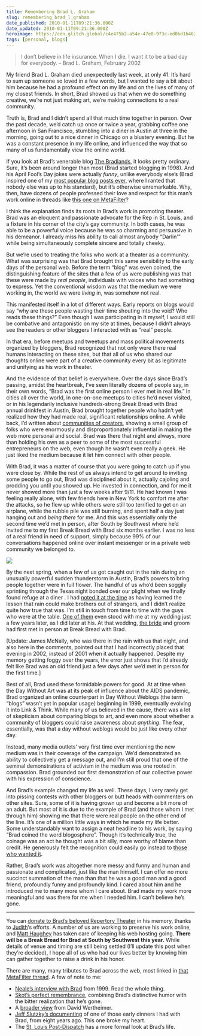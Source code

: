 ```yaml
---
title: Remembering Brad L. Graham
slug: remembering_brad_l_graham
date_published: 2010-01-11T09:21:36.000Z
date_updated: 2010-01-11T09:21:36.000Z
heroimage: https://cdn.glitch.global/c4e475b2-a54e-47e0-973c-ed0bd1b46262/4201-BatmanilandRobrad.jpg?v=1670808812062
tags: [personal, blogs]
---
```


> I don’t believe in life insurance. When I die, I want it to be a bad day for everybody. – Brad L. Graham, February 2002

My friend Brad L. Graham died unexpectedly last week, at only 41. It’s hard to sum up someone so loved in a few words, but I wanted to say a bit about him because he had a profound effect on my life and on the lives of many of my closest friends. In short, Brad showed us that when we do something creative, we’re not just making art, we’re making connections to a real community.

Truth is, Brad and I didn’t spend all that much time together in person. Over the past decade, we’d catch up once or twice a year, grabbing coffee one afternoon in San Francisco, stumbling into a diner in Austin at three in the morning, going out to a nice dinner in Chicago on a blustery evening. But he was a constant presence in my life online, and influenced the way that so many of us fundamentally view the online world.

If you look at Brad’s venerable blog [The Bradlands](http://bradlands.com/), it looks pretty ordinary. Sure, it’s been around longer than most (Brad started blogging in 1998). And his April Fool’s Day jokes were actually *funny*, unlike everybody else’s (Brad inspired one of my [most popular blog posts ever](/2006/03/your_april_fool), where I ranted that nobody else was up to his standard), but it’s otherwise unremarkable. Why, then, have dozens of people professed their love and respect for this man’s work online in threads like [this one on MetaFilter](http://metatalk.metafilter.com/18657/Remembering-our-friend-Brad)?

I think the explanation finds its roots in Brad’s work in promoting theater. Brad was an eloquent and passionate advocate for the Rep in St. Louis, and a fixture in his corner of the city’s gay community. In both cases, he was able to be a powerful voice because he was so charming and persuasive in his demeanor. I already miss his ability to call almost anybody “Darlin'” while being simultaneously complete sincere and totally cheeky.

But we’re used to treating the folks who work at a theater as a community. What was surprising was that Brad brought this same sensibility to the early days of the personal web. Before the term “blog” was even coined, the distinguishing feature of the sites that a few of us were publishing was that these were made by *real people*, individuals with voices who had something to express. Yet the conventional wisdom was that the medium we were working in, the world we were *living* in, was somehow not real.

This manifested itself in a lot of different ways. Early reports on blogs would say “why are these people wasting their time shouting into the void? Who reads these things?” Even though I was participating in it myself, I would still be combative and antagonistic on my site at times, because I didn’t always see the readers or other bloggers I interacted with as “real” people.

In that era, before meetups and tweetups and mass political movements organized by bloggers, Brad recognized that not only were there real humans interacting on these sites, but that all of us who shared our thoughts online were part of a creative community every bit as legitimate and unifying as his work in theater.

And the evidence of that belief is everywhere. Over the days since Brad’s passing, amidst the heartbreak, I’ve seen literally dozens of people say, in their own words, “Brad was the first online person I ever met in real life.” In cities all over the world, in one-on-one meetups to cities he’d never visited, or in his legendarily inclusive hundreds-strong Break Bread with Brad annual drinkfest in Austin, Brad brought together people who hadn’t yet realized how they had made real, significant relationships online. A while back, I’d written about [communities of creators](/2009/10/communities_of_creators), showing a small group of folks who were enormously and disproportionately influential in making the web more personal and social. Brad was there that night and always, more than holding his own as a peer to some of the most successful entrepreneurs on the web, even though he wasn’t even really a geek. He just liked the medium because it let him connect with other people.

With Brad, it was a matter of course that you were going to catch up if you were close by. While the rest of us always intend to get around to inviting some people to go out, Brad was disciplined about it, actually cajoling and prodding you until you showed up. He invested in connection, and for me it never showed more than just a few weeks after 9/11. He had known I was feeling really alone, with few friends here in New York to comfort me after the attacks, so he flew up while others were still too terrified to get on an airplane, while the rubble pile was still burning, and spent half a day just hanging out and *being there* for me. And this was essentially only the second time we’d met in person, after South by Southwest where he’d invited me to my first Break Bread with Brad six months earlier. I was no less of a real friend in need of support, simply because 99% of our conversations happened online over instant messenger or in a private web community we belonged to.

[![](http://farm1.static.flickr.com/52/107406293_891efde12d_m.jpg)](http://www.flickr.com/photos/jmcnally/107406293/)

By the next spring, when a few of us got caught out in the rain during an unusually powerful sudden thunderstorm in Austin, Brad’s powers to bring people together were in full flower. The handful of us who’d been soggily sprinting through the Texas night bonded over our plight when we finally found refuge at a diner . I had [noted it at the time](/2001/03/do-you-know-why) as having learned the lesson that rain could make brothers out of strangers, and I didn’t realize quite how true that was. I’m still in touch from time to time with the guys who were at the table. [One of them](http://dansays.com/) even stood with me at my wedding just a few years later, as I did later at his. At that wedding, [the bride](http://kathrynyu.com/) and groom had first met in person at Break Bread with Brad.  

[Update: James McNally, who was there in the rain with us that night, and also here in the comments, pointed out that I had incorrectly placed that evening in 2002, instead of 2001 when it actually happened. Despite my memory getting foggy over the years, the error just shows that I’d already felt like Brad was an old friend just a few days after we’d met in person for the first time.]

Best of all, Brad used these formidable powers for good. At at time when the Day Without Art was at its peak of influence about the AIDS pandemic, Brad organized an online counterpart in Day Without Weblogs (the term “blogs” wasn’t yet in popular usage) beginning in 1999, eventually evolving it into Link & Think. While many of us believed in the cause, there was a lot of skepticism about comparing blogs to art, and even more about whether a community of bloggers could raise awareness about *anything*. The fear, essentially, was that a day without weblogs would be just like every other day.

Instead, many media outlets’ very first time ever mentioning the new medium was in their coverage of the campaign. We’d demonstrated an ability to collectively get a message out, and I’m still proud that one of the seminal demonstrations of activism in the medium was one rooted in compassion. Brad grounded our first demonstration of our collective power with his expression of conscience.

And Brad’s example changed my life as well. These days, I very rarely get into pissing contests with other bloggers or butt heads with commenters on other sites. Sure, some of it is having grown up and become a bit more of an adult. But most of it is due to the example of Brad (and those whom I met through him) showing me that there were real people on the other end of the line. It’s one of a million little ways in which he made my life better. Some understandably want to assign a neat headline to his work, by saying “Brad coined the word blogosphere”. Though it’s technically true, the coinage was an act he thought was a bit silly, more worthy of blame than credit. He generously felt the recognition could easily go instead to [those who wanted it](http://dailypundit.com/?p=37448).

Rather, Brad’s work was altogether more messy and funny and human and passionate and complicated, just like the man himself. I can offer no more succinct summation of the man than that he was a good man and a good friend, profoundly funny and profoundly kind. I cared about him and he introduced me to many more whom I care about. Brad made my work more meaningful and was there for me when I needed him. I can’t believe he’s gone.

---

You can [ donate to Brad’s beloved Repertory Theater](http://bradmemorial.chipin.com/contributors/public/id/b79024bb6a0f0891) in his memory, thanks to [Judith](http://www.jzissman.com/)‘s efforts. A number of us are working to preserve his work online, and [Matt Haughey](http://a.wholelottanothing.org/2010/01/ill-miss-you-brad.html) has taken care of keeping his web hosting going. **There will be a Break Bread for Brad at South by Southwest this year.** While details of venue and timing are still being settled (I’ll update this post when they’re decided), I hope all of us who had our lives better by knowing him can gather together to raise a drink in his honor.

There are many, many tributes to Brad across the web, most linked in [that MetaFilter thread](http://metatalk.metafilter.com/18657/Remembering-our-friend-Brad). A few of note to me:

- [Neale’s interview with Brad](http://archive.wrongwaygoback.com/heroticism/index.asp?l=38&amp;r=39) from 1999. Read the whole thing.
- [Skot’s perfect remembrance](http://www.izzlepfaff.com/blog/archives/2010/01/brad_company.php), combining Brad’s distinctive humor with the bitter realization that he’s gone.
- A [broader view](http://www.netwert.com/ideapad2/2010/01/what_social_media_really_means.html) from David Wertheimer.
- [Jeff Slutzky’s documenting](http://www.tinmanic.com/archives/2002/01/13/when-worlds-collide/) of one of those early dinners I had with Brad, from eight years ago. This one broke my heart.
- The [St. Louis Post-Dispatch](http://www.stltoday.com/blogzone/culture-club/culture-club/2010/01/3538/) has a more formal look at Brad’s life.
